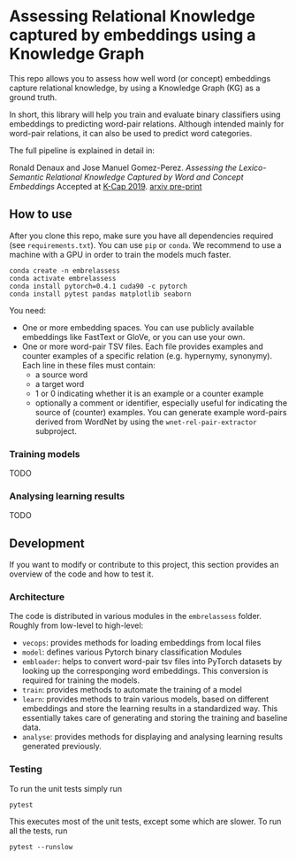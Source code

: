 # Assessing Relational Knowledge captured by embeddings using a Knowledge Graph
This repo allows you to assess how well word (or concept) embeddings capture 
relational knowledge, by using a Knowledge Graph (KG) as a ground truth.

In short, this library will help you train and evaluate binary classifiers using 
embeddings to predicting word-pair relations.  Although intended mainly for 
word-pair relations, it can also be used to predict word categories.

The full pipeline is explained in detail in:

  Ronald Denaux and Jose Manuel Gomez-Perez. 
  *Assessing the Lexico-Semantic Relational Knowledge Captured by Word and Concept Embeddings* 
  Accepted at [K-Cap 2019](http://www.k-cap.org/2019/accepted-papers/index.html). [arxiv pre-print](https://arxiv.org/abs/1909.11042v1)

## How to use
After you clone this repo, make sure you have all dependencies required (see `requirements.txt`). You can use `pip` or `conda`. We recommend to use a machine with a GPU in order to train the models much faster.

    conda create -n embrelassess
    conda activate embrelassess
    conda install pytorch=0.4.1 cuda90 -c pytorch
    conda install pytest pandas matplotlib seaborn

You need:
 - One or more embedding spaces. You can use publicly available
   embeddings like FastText or GloVe, or you can use your own.
 - One or more word-pair TSV files. Each file provides examples and
   counter examples of a specific relation (e.g. hypernymy,
   synonymy). Each line in these files must contain:
   - a source word
   - a target word
   - 1 or 0 indicating whether it is an example or a counter example
   - optionally a comment or identifier, especially useful for
     indicating the source of (counter) examples.
   You can generate example word-pairs derived from WordNet by using the `wnet-rel-pair-extractor` subproject.


### Training models

TODO

### Analysing learning results

TODO

## Development

If you want to modify or contribute to this project, this section
provides an overview of the code and how to test it.

### Architecture

The code is distributed in various modules in the `embrelassess`
folder. Roughly from low-level to high-level:

 * `vecops`: provides methods for loading embeddings from local files
 * `model`: defines various Pytorch binary classification Modules
 * `embloader`: helps to convert word-pair tsv files into PyTorch
   datasets by looking up the corresponging word embeddings. This
   conversion is required for training the models.
 * `train`: provides methods to automate the training of a model
 * `learn`: provides methods to train various models, based on
   different embeddings and store the learning results in a
   standardized way. This essentially takes care of generating and
   storing the training and baseline data.
 * `analyse`: provides methods for displaying and analysing learning
   results generated previously.
 

### Testing
To run the unit tests simply run

    pytest
    
This executes most of the unit tests, except some which are slower. To run all the tests, run 

    pytest --runslow
    
